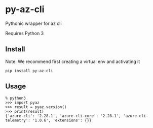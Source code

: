 # py-az-cli
Pythonic wrapper for az cli

Requires Python 3

## Install 
Note: We recommend first creating a virtual env and activating it
```
pip install py-az-cli
```

## Usage
```
% python3
>>> import pyaz
>>> result = pyaz.version()
>>> print(result)
{'azure-cli': '2.28.1', 'azure-cli-core': '2.28.1', 'azure-cli-telemetry': '1.0.6', 'extensions': {}}
```
